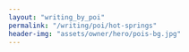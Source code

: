 ```yaml
---
layout: "writing_by_poi"
permalink: "/writing/poi/hot-springs"
header-img: "assets/owner/hero/pois-bg.jpg"
---
```

